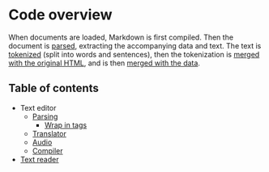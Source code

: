 # Code overview

When documents are loaded, Markdown is first compiled. Then the document is [parsed](Parsing.md), extracting the accompanying data and text. The text is [tokenized](Tokenization.md) (split into words and sentences), then the tokenization is [merged with the original HTML](Wrap_in_tags.md), and is then [merged with the data](Compiler.md).

## Table of contents

- Text editor
  - [Parsing](Parsing.md)
    - [Wrap in tags](Wrap_in_tags.md)
  - [Translator](Translator.md)
  - [Audio](Audio.md)
  - [Compiler](Compiler.md)
- [Text reader](Text_reader.md)

